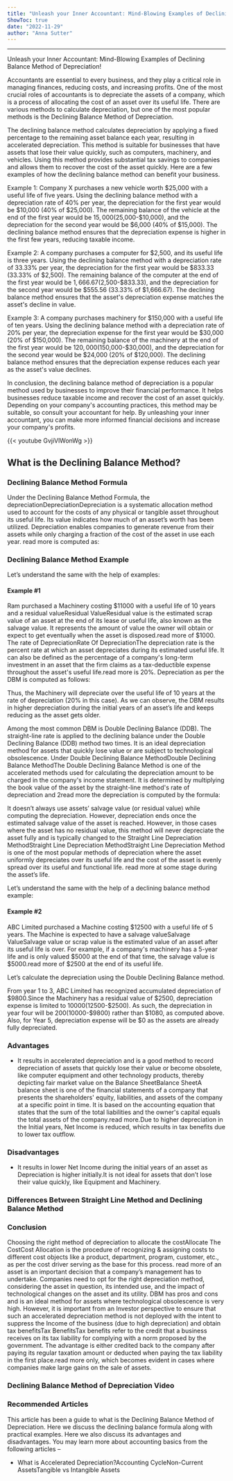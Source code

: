 ```yaml
---
title: "Unleash your Inner Accountant: Mind-Blowing Examples of Declining Balance Method of Depreciation!"
ShowToc: true 
date: "2022-11-29"
author: "Anna Sutter"
---
```

*****
Unleash your Inner Accountant: Mind-Blowing Examples of Declining Balance Method of Depreciation!

Accountants are essential to every business, and they play a critical role in managing finances, reducing costs, and increasing profits. One of the most crucial roles of accountants is to depreciate the assets of a company, which is a process of allocating the cost of an asset over its useful life. There are various methods to calculate depreciation, but one of the most popular methods is the Declining Balance Method of Depreciation. 

The declining balance method calculates depreciation by applying a fixed percentage to the remaining asset balance each year, resulting in accelerated depreciation. This method is suitable for businesses that have assets that lose their value quickly, such as computers, machinery, and vehicles. Using this method provides substantial tax savings to companies and allows them to recover the cost of the asset quickly. Here are a few examples of how the declining balance method can benefit your business.


Example 1: Company X purchases a new vehicle worth $25,000 with a useful life of five years. Using the declining balance method with a depreciation rate of 40% per year, the depreciation for the first year would be $10,000 (40% of $25,000). The remaining balance of the vehicle at the end of the first year would be $15,000 ($25,000-$10,000), and the depreciation for the second year would be $6,000 (40% of $15,000). The declining balance method ensures that the depreciation expense is higher in the first few years, reducing taxable income.

Example 2: A company purchases a computer for $2,500, and its useful life is three years. Using the declining balance method with a depreciation rate of 33.33% per year, the depreciation for the first year would be $833.33 (33.33% of $2,500). The remaining balance of the computer at the end of the first year would be $1,666.67 ($2,500-$833.33), and the depreciation for the second year would be $555.56 (33.33% of $1,666.67). The declining balance method ensures that the asset's depreciation expense matches the asset's decline in value.

Example 3: A company purchases machinery for $150,000 with a useful life of ten years. Using the declining balance method with a depreciation rate of 20% per year, the depreciation expense for the first year would be $30,000 (20% of $150,000). The remaining balance of the machinery at the end of the first year would be $120,000 ($150,000-$30,000), and the depreciation for the second year would be $24,000 (20% of $120,000). The declining balance method ensures that the depreciation expense reduces each year as the asset's value declines.

In conclusion, the declining balance method of depreciation is a popular method used by businesses to improve their financial performance. It helps businesses reduce taxable income and recover the cost of an asset quickly. Depending on your company's accounting practices, this method may be suitable, so consult your accountant for help. By unleashing your inner accountant, you can make more informed financial decisions and increase your company's profits.

{{< youtube GvjiVlWonWg >}} 



## What is the Declining Balance Method?
 
### Declining Balance Method Formula
 
Under the Declining Balance Method Formula, the depreciationDepreciationDepreciation is a systematic allocation method used to account for the costs of any physical or tangible asset throughout its useful life. Its value indicates how much of an asset’s worth has been utilized. Depreciation enables companies to generate revenue from their assets while only charging a fraction of the cost of the asset in use each year.
read more is computed as:
 
### Declining Balance Method Example
 
Let’s understand the same with the help of examples:
 
#### Example #1
 
Ram purchased a Machinery costing $11000 with a useful life of 10 years and a residual valueResidual ValueResidual value is the estimated scrap value of an asset at the end of its lease or useful life, also known as the salvage value. It represents the amount of value the owner will obtain or expect to get eventually when the asset is disposed.read more of $1000. The rate of DepreciationRate Of DepreciationThe depreciation rate is the percent rate at which an asset depreciates during its estimated useful life. It can also be defined as the percentage of a company's long-term investment in an asset that the firm claims as a tax-deductible expense throughout the asset's useful life.read more is 20%. Depreciation as per the DBM is computed as follows:
 
Thus, the Machinery will depreciate over the useful life of 10 years at the rate of depreciation (20% in this case). As we can observe, the DBM results in higher depreciation during the initial years of an asset’s life and keeps reducing as the asset gets older.
 
Among the most common DBM is Double Declining Balance (DDB). The straight-line rate is applied to the declining balance under the Double Declining Balance (DDB) method two times. It is an ideal depreciation method for assets that quickly lose value or are subject to technological obsolescence. Under Double Declining Balance MethodDouble Declining Balance MethodThe Double Declining Balance Method is one of the accelerated methods used for calculating the depreciation amount to be charged in the company's income statement. It is determined by multiplying the book value of the asset by the straight-line method's rate of depreciation and 2read more the depreciation is computed by the formula:
 
It doesn’t always use assets’ salvage value (or residual value) while computing the depreciation. However, depreciation ends once the estimated salvage value of the asset is reached. However, in those cases where the asset has no residual value, this method will never depreciate the asset fully and is typically changed to the Straight Line Depreciation MethodStraight Line Depreciation MethodStraight Line Depreciation Method is one of the most popular methods of depreciation where the asset uniformly depreciates over its useful life and the cost of the asset is evenly spread over its useful and functional life. read more at some stage during the asset’s life.
 
Let’s understand the same with the help of a declining balance method example:
 
#### Example #2
 
ABC Limited purchased a Machine costing $12500 with a useful life of 5 years. The Machine is expected to have a salvage valueSalvage ValueSalvage value or scrap value is the estimated value of an asset after its useful life is over. For example, if a company's machinery has a 5-year life and is only valued $5000 at the end of that time, the salvage value is $5000.read more of $2500 at the end of its useful life.
 
Let’s calculate the depreciation using the Double Declining Balance method.
 
From year 1 to 3, ABC Limited has recognized accumulated depreciation of $9800.Since the Machinery has a residual value of $2500, depreciation expense is limited to $10000 ($12500-$2500). As such, the depreciation in year four will be $200 ($10000-$9800) rather than $1080, as computed above. Also, for Year 5, depreciation expense will be $0 as the assets are already fully depreciated.
 
### Advantages
 
- It results in accelerated depreciation and is a good method to record depreciation of assets that quickly lose their value or become obsolete, like computer equipment and other technology products, thereby depicting fair market value on the Balance SheetBalance SheetA balance sheet is one of the financial statements of a company that presents the shareholders' equity, liabilities, and assets of the company at a specific point in time. It is based on the accounting equation that states that the sum of the total liabilities and the owner's capital equals the total assets of the company.read more.Due to higher depreciation in the Initial years, Net Income is reduced, which results in tax benefits due to lower tax outflow.

 
### Disadvantages
 
- It results in lower Net Income during the initial years of an asset as Depreciation is higher initially.It is not ideal for assets that don’t lose their value quickly, like Equipment and Machinery.

 
### Differences Between Straight Line Method and Declining Balance Method
 
### Conclusion
 
Choosing the right method of depreciation to allocate the costAllocate The CostCost Allocation is the procedure of recognizing & assigning costs to different cost objects like a product, department, program, customer, etc., as per the cost driver serving as the base for this process. read more of an asset is an important decision that a company’s management has to undertake. Companies need to opt for the right depreciation method, considering the asset in question, its intended use, and the impact of technological changes on the asset and its utility. DBM has pros and cons and is an ideal method for assets where technological obsolescence is very high. However, it is important from an Investor perspective to ensure that such an accelerated depreciation method is not deployed with the intent to suppress the Income of the business (due to high depreciation) and obtain tax benefitsTax BenefitsTax benefits refer to the credit that a business receives on its tax liability for complying with a norm proposed by the government. The advantage is either credited back to the company after paying its regular taxation amount or deducted when paying the tax liability in the first place.read more only, which becomes evident in cases where companies make large gains on the sale of assets.
 
### Declining Balance Method of Depreciation Video
 
### Recommended Articles
 
This article has been a guide to what is the Declining Balance Method of Depreciation. Here we discuss the declining balance formula along with practical examples. Here we also discuss its advantages and disadvantages. You may learn more about accounting basics from the following articles –
 
- What is Accelerated Depreciation?Accounting CycleNon-Current AssetsTangible vs Intangible Assets





